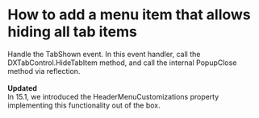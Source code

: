 # How to add a menu item that allows hiding all tab items


<p>Handle the TabShown event. In this event handler, call the DXTabControl.HideTabItem method, and call the internal PopupClose method via reflection.<br /><br /><strong>Updated</strong><br />In 15.1, we introduced the HeaderMenuCustomizations property implementing this functionality out of the box.</p>

<br/>


